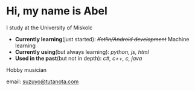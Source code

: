 # Hi, my name is Abel
I study at the University of Miskolc

- **Currently learning**(just started): ~~*Kotlin/Android development*~~  Machine learning
- **Currently using**(but always learning): *python, js, html*  
- **Used in the past**(but not in depth): *c#, c++, c, java*

Hobby musician

email: <suzuyo@tutanota.com>
